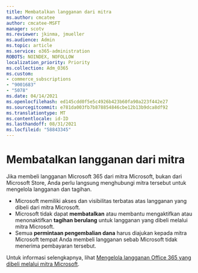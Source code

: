 ```yaml
---
title: Membatalkan langganan dari mitra
ms.author: cmcatee
author: cmcatee-MSFT
manager: scotv
ms.reviewer: jkinma, jmueller
ms.audience: Admin
ms.topic: article
ms.service: o365-administration
ROBOTS: NOINDEX, NOFOLLOW
localization_priority: Priority
ms.collection: Adm_O365
ms.custom:
- commerce_subscriptions
- "9001683"
- "5078"
ms.date: 04/14/2021
ms.openlocfilehash: ed145cdd0f5e5c4926b423b60fa90a223f442e27
ms.sourcegitcommit: e781da003fb7b878854846cbe12b13b9dca8df92
ms.translationtype: MT
ms.contentlocale: id-ID
ms.lasthandoff: 08/31/2021
ms.locfileid: "58843345"
---
```

# <a name="cancel-subscription-from-partner"></a>Membatalkan langganan dari mitra

Jika membeli langganan Microsoft 365 dari mitra Microsoft, bukan dari Microsoft Store, Anda perlu langsung menghubungi mitra tersebut untuk mengelola langganan dan tagihan.

- Microsoft memiliki akses dan visibilitas terbatas atas langganan yang dibeli dari mitra Microsoft. 
- Microsoft tidak dapat **membatalkan** atau membantu mengaktifkan atau menonaktifkan **tagihan berulang** untuk langganan yang dibeli melalui mitra Microsoft. 
- Semua **permintaan pengembalian dana** harus diajukan kepada mitra Microsoft tempat Anda membeli langganan sebab Microsoft tidak menerima pembayaran tersebut. 

Untuk informasi selengkapnya, lihat [Mengelola langganan Office 365 yang dibeli melalui mitra Microsoft](https://support.microsoft.com/help/4230739/microsoft-account-manage-office-365-subscription-from-third-party). 
